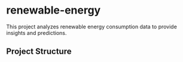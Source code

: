 # renewable-energy  


This project analyzes renewable energy consumption data to provide insights and predictions.

## Project Structure



